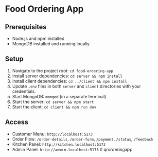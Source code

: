 # Food Ordering App

## Prerequisites
- Node.js and npm installed
- MongoDB installed and running locally

## Setup
1. Navigate to the project root: `cd food-ordering-app`
2. Install server dependencies: `cd server && npm install`
3. Install client dependencies: `cd ../client && npm install`
4. Update `.env` files in both `server` and `client` directories with your credentials.
5. Start MongoDB: `mongod` (in a separate terminal)
6. Start the server: `cd server && npm start`
7. Start the client: `cd client && npm run dev`

## Access
- Customer Menu: `http://localhost:5173`
- Order Flow: `/order-details`, `/order-form`, `/payment`, `/status`, `/feedback`
- Kitchen Panel: `http://kitchen.localhost:5173`
- Admin Panel: `http://admin.localhost:5173`
#   q r o r d e r i n g a p p  
 